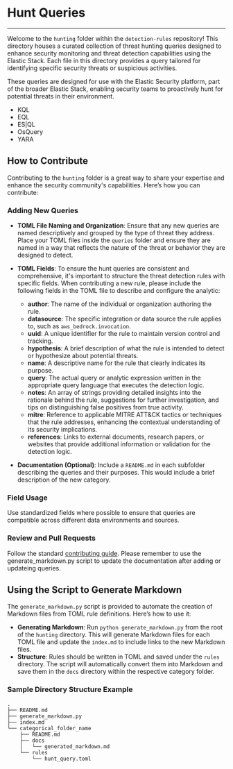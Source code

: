 # Hunt Queries

---

Welcome to the `hunting` folder within the `detection-rules` repository! This directory houses a curated collection of threat hunting queries designed to enhance security monitoring and threat detection capabilities using the Elastic Stack. Each file in this directory provides a query tailored for identifying specific security threats or suspicious activities.

These queries are designed for use with the Elastic Security platform, part of the broader Elastic Stack, enabling security teams to proactively hunt for potential threats in their environment.

- KQL
- EQL
- ES|QL
- OsQuery
- YARA

## How to Contribute

Contributing to the `hunting` folder is a great way to share your expertise and enhance the security community's capabilities. Here’s how you can contribute:

### Adding New Queries
- **TOML File Naming and Organization**: Ensure that any new queries are named descriptively and grouped by the type of threat they address. Place your TOML files inside the `queries` folder and ensure they are named in a way that reflects the nature of the threat or behavior they are designed to detect.
- **TOML Fields**: To ensure the hunt queries are consistent and comprehensive, it's important to structure the threat detection rules with specific fields. When contributing a new rule, please include the following fields in the TOML file to describe and configure the analytic:
  - **author**: The name of the individual or organization authoring the rule.
  - **datasource**: The specific integration or data source the rule applies to, such as `aws_bedrock.invocation`.
  - **uuid**: A unique identifier for the rule to maintain version control and tracking.
  - **hypothesis**: A brief description of what the rule is intended to detect or hypothesize about potential threats.
  - **name**: A descriptive name for the rule that clearly indicates its purpose.
  - **query**: The actual query or analytic expression written in the appropriate query language that executes the detection logic.
  - **notes**: An array of strings providing detailed insights into the rationale behind the rule, suggestions for further investigation, and tips on distinguishing false positives from true activity.
  - **mitre**: Reference to applicable MITRE ATT&CK tactics or techniques that the rule addresses, enhancing the contextual understanding of its security implications.
  - **references**: Links to external documents, research papers, or websites that provide additional information or validation for the detection logic.

- **Documentation (Optional)**: Include a `README.md` in each subfolder describing the queries and their purposes. This would include a brief description of the new category.

### Field Usage
Use standardized fields where possible to ensure that queries are compatible across different data environments and sources.

### Review and Pull Requests
Follow the standard [contributing guide](../CONTRIBUTING.md). Please remember to use the generate_markdown.py script to update the documentation after adding or updateing queries.

## Using the Script to Generate Markdown

The `generate_markdown.py` script is provided to automate the creation of Markdown files from TOML rule definitions. Here’s how to use it:

- **Generating Markdown**: Run `python generate_markdown.py` from the root of the `hunting` directory. This will generate Markdown files for each TOML file and update the `index.md` to include links to the new Markdown files.
- **Structure**: Rules should be written in TOML and saved under the `rules` directory. The script will automatically convert them into Markdown and save them in the `docs` directory within the respective category folder.

### Sample Directory Structure Example

```config
.
├── README.md
├── generate_markdown.py
├── index.md
└── categorical_folder_name
    ├── README.md
    ├── docs
    │   └── generated_markdown.md
    └── rules
        └── hunt_query.toml
```
